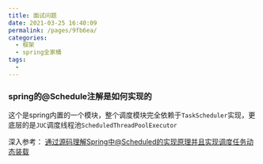 ```yaml
---
title: 面试问题
date: 2021-03-25 16:40:09
permalink: /pages/9fb6ea/
categories:
  - 框架
  - spring全家桶
tags:
  - 
---
```

### spring的@Schedule注解是如何实现的

这个是spring内置的一个模块，整个调度模块完全依赖于`TaskScheduler`实现，更底层的是`JUC`调度线程池`ScheduledThreadPoolExecutor`

深入参考： [通过源码理解Spring中@Scheduled的实现原理并且实现调度任务动态装载](https://www.cnblogs.com/throwable/p/12616945.html#小结)

 